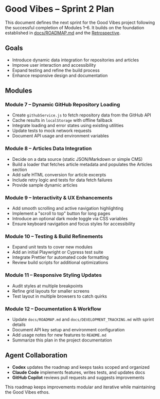 # Good Vibes – Sprint 2 Plan

This document defines the next sprint for the Good Vibes project following the successful completion of Modules 1–6. It builds on the foundation established in [docs/ROADMAP.md](docs/ROADMAP.md) and the [Retrospective](Retrospective.md).

## Goals
- Introduce dynamic data integration for repositories and articles
- Improve user interaction and accessibility
- Expand testing and refine the build process
- Enhance responsive design and documentation

## Modules

### Module 7 – Dynamic GitHub Repository Loading
- Create `githubService.js` to fetch repository data from the GitHub API
- Cache results in `localStorage` with offline fallback
- Integrate loading and error states using existing utilities
- Update tests to mock network requests
- Document API usage and environment variables

### Module 8 – Articles Data Integration
- Decide on a data source (static JSON/Markdown or simple CMS)
- Build a loader that fetches article metadata and populates the Articles section
- Add safe HTML conversion for article excerpts
- Include retry logic and tests for data fetch failures
- Provide sample dynamic articles

### Module 9 – Interactivity & UX Enhancements
- Add smooth scrolling and active navigation highlighting
- Implement a "scroll to top" button for long pages
- Introduce an optional dark mode toggle via CSS variables
- Ensure keyboard navigation and focus styles for accessibility

### Module 10 – Testing & Build Refinements
- Expand unit tests to cover new modules
- Add an initial Playwright or Cypress test suite
- Integrate Prettier for automated code formatting
- Review build scripts for additional optimizations

### Module 11 – Responsive Styling Updates
- Audit styles at multiple breakpoints
- Refine grid layouts for smaller screens
- Test layout in multiple browsers to catch quirks

### Module 12 – Documentation & Workflow
- Update `docs/ROADMAP.md` and `docs/DEVELOPMENT_TRACKING.md` with sprint details
- Document API key setup and environment configuration
- Add usage notes for new features to `README.md`
- Summarize this plan in the project documentation

## Agent Collaboration
- **Codex** updates the roadmap and keeps tasks scoped and organized
- **Claude Code** implements features, writes tests, and updates docs
- **GitHub Copilot** reviews pull requests and suggests improvements

This roadmap keeps improvements modular and iterative while maintaining the Good Vibes ethos.
